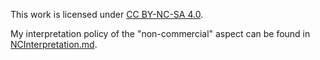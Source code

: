 This work is licensed under [CC BY-NC-SA 4.0](https://creativecommons.org/licenses/by-nc-sa/4.0/).

My interpretation policy of the "non-commercial" aspect can be found in [NCInterpretation.md](NCInterpretation.md).